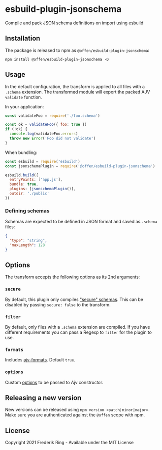 # esbuild-plugin-jsonschema
Compile and pack JSON schema definitions on import using esbuild

## Installation

The package is released to npm as `@offen/esbuild-plugin-jsonschema`:

```
npm install @offen/esbuild-plugin-jsonschema -D
```

## Usage

In the default configuration, the transform is applied to all files with a `.schema` extension. The transformed module will export the packed AJV `validate` function.

In your application:

```js
const validateFoo = require('./foo.schema')

const ok = validateFoo({ foo: true })
if (!ok) {
  console.log(validateFoo.errors)
  throw new Error('Foo did not validate')
}
```

When bundling:

```js
const esbuild = require('esbuild')
const jsonschemaPlugin = require('@offen/esbuild-plugin-jsonschema')

esbuild.build({
  entryPoints: ['app.js'],
  bundle: true,
  plugins: [jsonschemaPlugin()],
  outdir: './public'
})
```

### Defining schemas

Schemas are expected to be defined in JSON format and saved as `.schema` files:

```json
{
  "type": "string",
  "maxLength": 128
}
```

## Options

The transform accepts the following options as its 2nd arguments:

### `secure`

By default, this plugin only compiles ["secure" schemas][secure]. This can be disabled by passing `secure: false` to the transform.

[secure]: https://github.com/ajv-validator/ajv/tree/521c3a53f15f5502fb4a734194932535d311267c#security-considerations

### `filter`

By default, only files with a `.schema` extension are compiled. If you have different requirements you can pass a Regexp to `filter` for the plugin to use.

### `formats`

Includes [ajv-formats](https://github.com/ajv-validator/ajv-formats). Default `true`.

### `options`

Custom [options](https://ajv.js.org/options.html) to be passed to Ajv constructor.

## Releasing a new version

New versions can be released using `npm version <patch|minor|major>`. Make sure you are authenticated against the `@offen` scope with npm.

## License

Copyright 2021 Frederik Ring - Available under the MIT License
